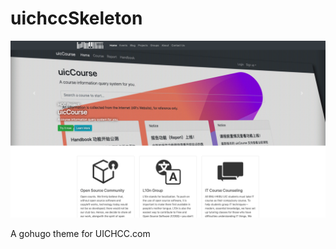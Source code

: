 # uichccSkeleton

![uichccSkeleton Theme screenshot](screenshot.png)

A gohugo theme for UICHCC.com
